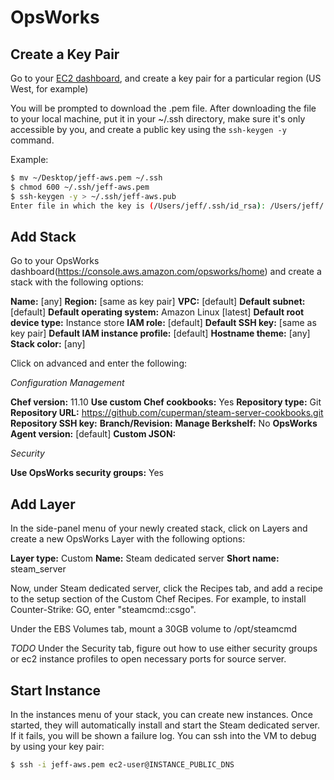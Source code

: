 # OpsWorks

## Create a Key Pair

Go to your [EC2 dashboard](https://us-west-1.console.aws.amazon.com/ec2/v2/home?region=us-west-1#KeyPairs:sort=keyName), and create a key pair for a particular region (US West, for example)

You will be prompted to download the .pem file. After downloading the file to your local machine, put it in your ~/.ssh directory, make sure it's only accessible by you, and create a public key using the `ssh-keygen -y` command.

Example:

```bash
$ mv ~/Desktop/jeff-aws.pem ~/.ssh
$ chmod 600 ~/.ssh/jeff-aws.pem
$ ssh-keygen -y > ~/.ssh/jeff-aws.pub
Enter file in which the key is (/Users/jeff/.ssh/id_rsa): /Users/jeff/.ssh/jeff-aws.pem
```

## Add Stack

Go to your OpsWorks dashboard(https://console.aws.amazon.com/opsworks/home) and create a stack with the following options:

**Name:** [any]
**Region:** [same as key pair]
**VPC:** [default]
**Default subnet:** [default]
**Default operating system:** Amazon Linux [latest]
**Default root device type:** Instance store
**IAM role:** [default]
**Default SSH key:** [same as key pair]
**Default IAM instance profile:** [default]
**Hostname theme:** [any]
**Stack color:** [any]

Click on advanced and enter the following:

*Configuration Management*

**Chef version:** 11.10
**Use custom Chef cookbooks:** Yes
**Repository type:** Git
**Repository URL:** https://github.com/cuperman/steam-server-cookbooks.git
**Repository SSH key:** 
**Branch/Revision:** 
**Manage Berkshelf:** No
**OpsWorks Agent version:** [default]
**Custom JSON:**

*Security*

**Use OpsWorks security groups:** Yes

## Add Layer

In the side-panel menu of your newly created stack, click on Layers and create a new OpsWorks Layer with the following options:

**Layer type:** Custom
**Name:** Steam dedicated server
**Short name:** steam_server

Now, under Steam dedicated server, click the Recipes tab, and add a recipe to the setup section of the Custom Chef Recipes. For example, to install Counter-Strike: GO, enter "steamcmd::csgo".

Under the EBS Volumes tab, mount a 30GB volume to /opt/steamcmd

*TODO*
Under the Security tab, figure out how to use either security groups or ec2 instance profiles to open necessary ports for source server.

## Start Instance

In the instances menu of your stack, you can create new instances. Once started, they will automatically install and start the Steam dedicated server. If it fails, you will be shown a failure log. You can ssh into the VM to debug by using your key pair:

```bash
$ ssh -i jeff-aws.pem ec2-user@INSTANCE_PUBLIC_DNS
```
